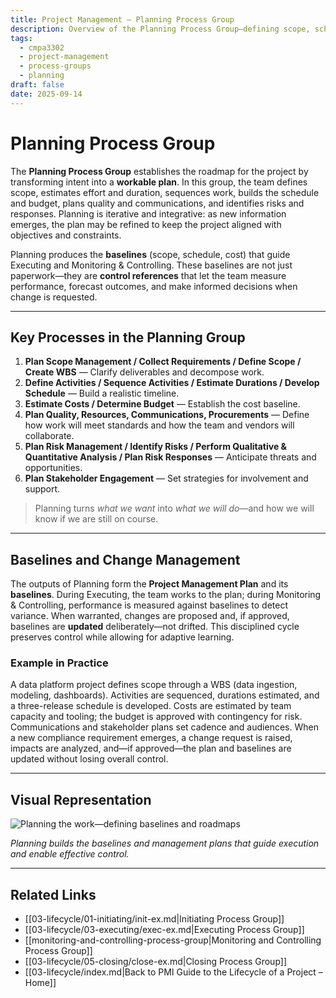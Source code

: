```yaml
---
title: Project Management – Planning Process Group
description: Overview of the Planning Process Group—defining scope, schedule, cost, quality, risk, and communications baselines to guide execution.
tags:
  - cmpa3302
  - project-management
  - process-groups
  - planning
draft: false
date: 2025-09-14
---
```


# Planning Process Group

The **Planning Process Group** establishes the roadmap for the project by transforming intent into a **workable plan**. In this group, the team defines scope, estimates effort and duration, sequences work, builds the schedule and budget, plans quality and communications, and identifies risks and responses. Planning is iterative and integrative: as new information emerges, the plan may be refined to keep the project aligned with objectives and constraints.

Planning produces the **baselines** (scope, schedule, cost) that guide Executing and Monitoring & Controlling. These baselines are not just paperwork—they are **control references** that let the team measure performance, forecast outcomes, and make informed decisions when change is requested.

---

## Key Processes in the Planning Group

1. **Plan Scope Management / Collect Requirements / Define Scope / Create WBS** — Clarify deliverables and decompose work.  
2. **Define Activities / Sequence Activities / Estimate Durations / Develop Schedule** — Build a realistic timeline.  
3. **Estimate Costs / Determine Budget** — Establish the cost baseline.  
4. **Plan Quality, Resources, Communications, Procurements** — Define how work will meet standards and how the team and vendors will collaborate.  
5. **Plan Risk Management / Identify Risks / Perform Qualitative & Quantitative Analysis / Plan Risk Responses** — Anticipate threats and opportunities.  
6. **Plan Stakeholder Engagement** — Set strategies for involvement and support.  

> Planning turns *what we want* into *what we will do*—and how we will know if we are still on course.

---

## Baselines and Change Management

The outputs of Planning form the **Project Management Plan** and its **baselines**. During Executing, the team works to the plan; during Monitoring & Controlling, performance is measured against baselines to detect variance. When warranted, changes are proposed and, if approved, baselines are **updated** deliberately—not drifted. This disciplined cycle preserves control while allowing for adaptive learning.

### Example in Practice

A data platform project defines scope through a WBS (data ingestion, modeling, dashboards). Activities are sequenced, durations estimated, and a three-release schedule is developed. Costs are estimated by team capacity and tooling; the budget is approved with contingency for risk. Communications and stakeholder plans set cadence and audiences. When a new compliance requirement emerges, a change request is raised, impacts are analyzed, and—if approved—the plan and baselines are updated without losing overall control.

---

## Visual Representation

![Planning the work—defining baselines and roadmaps](images/plan.jpg)

*Planning builds the baselines and management plans that guide execution and enable effective control.*

---

## Related Links

- [[03-lifecycle/01-initiating/init-ex.md|Initiating Process Group]]  
- [[03-lifecycle/03-executing/exec-ex.md|Executing Process Group]]  
- [[monitoring-and-controlling-process-group|Monitoring and Controlling Process Group]]  
- [[03-lifecycle/05-closing/close-ex.md|Closing Process Group]]  
- [[03-lifecycle/index.md|Back to PMI Guide to the Lifecycle of a Project – Home]]
